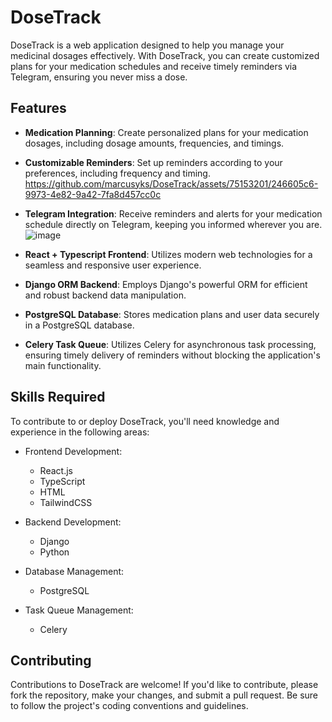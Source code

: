 # DoseTrack

DoseTrack is a web application designed to help you manage your medicinal dosages effectively. With DoseTrack, you can create customized plans for your medication schedules and receive timely reminders via Telegram, ensuring you never miss a dose.

## Features

- **Medication Planning**: Create personalized plans for your medication dosages, including dosage amounts, frequencies, and timings.
- **Customizable Reminders**: Set up reminders according to your preferences, including frequency and timing.
https://github.com/marcusyks/DoseTrack/assets/75153201/246605c6-9973-4e82-9a42-7fa8d457cc0c
- **Telegram Integration**: Receive reminders and alerts for your medication schedule directly on Telegram, keeping you informed wherever you are.
![image](https://github.com/marcusyks/DoseTrack/assets/75153201/40d4b3ac-e06e-44f8-85eb-48cdffff7a10)

- **React + Typescript Frontend**: Utilizes modern web technologies for a seamless and responsive user experience.
- **Django ORM Backend**: Employs Django's powerful ORM for efficient and robust backend data manipulation.
- **PostgreSQL Database**: Stores medication plans and user data securely in a PostgreSQL database.
- **Celery Task Queue**: Utilizes Celery for asynchronous task processing, ensuring timely delivery of reminders without blocking the application's main functionality.

## Skills Required

To contribute to or deploy DoseTrack, you'll need knowledge and experience in the following areas:

- Frontend Development:
  - React.js
  - TypeScript
  - HTML
  - TailwindCSS

- Backend Development:
  - Django
  - Python

- Database Management:
  - PostgreSQL

- Task Queue Management:
  - Celery

## Contributing

Contributions to DoseTrack are welcome! If you'd like to contribute, please fork the repository, make your changes, and submit a pull request. Be sure to follow the project's coding conventions and guidelines.


